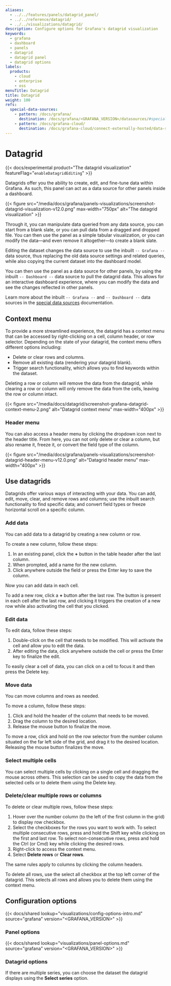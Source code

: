 ```yaml
---
aliases:
  - ../../features/panels/datagrid_panel/
  - ../../reference/datagrid/
  - ../../visualizations/datagrid/
description: Configure options for Grafana's datagrid visualization
keywords:
  - grafana
  - dashboard
  - panels
  - datagrid
  - datagrid panel
  - datagrid options
labels:
  products:
    - cloud
    - enterprise
    - oss
menuTitle: Datagrid
title: Datagrid
weight: 100
refs:
  special-data-sources:
    - pattern: /docs/grafana/
      destination: /docs/grafana/<GRAFANA_VERSION>/datasources/#special-data-sources
    - pattern: /docs/grafana-cloud/
      destination: /docs/grafana-cloud/connect-externally-hosted/data-sources/#special-data-sources
---
```


# Datagrid

{{< docs/experimental product="The datagrid visualization" featureFlag="`enableDatagridEditing`" >}}

Datagrids offer you the ability to create, edit, and fine-tune data within Grafana. As such, this panel can act as a data source for other panels
inside a dashboard.

{{< figure src="/media/docs/grafana/panels-visualizations/screenshot-datagrid-visualization-v12.0.png" max-width="750px" alt="The datagrid visualization" >}}

Through it, you can manipulate data queried from any data source, you can start from a blank slate, or you can pull data from a dragged and dropped file.
You can then use the panel as a simple tabular visualization, or you can modify the data—and even remove it altogether—to create a blank slate.

Editing the dataset changes the data source to use the inbuilt `-- Grafana --` data source, thus replacing the old data source settings and related queries, while also copying the current dataset into the dashboard model.

You can then use the panel as a data source for other panels, by using the inbuilt `-- Dashboard --` data source to pull the datagrid data.
This allows for an interactive dashboard experience, where you can modify the data and see the changes reflected in other panels.

Learn more about the inbuilt `-- Grafana --` and `-- Dashboard --` data sources in the [special data sources](ref:special-data-sources) documentation.

## Context menu

To provide a more streamlined experience, the datagrid has a context menu that can be accessed by right-clicking on a cell, column header, or row selector. Depending on the state of your datagrid, the context menu offers different options including:

- Delete or clear rows and columns.
- Remove all existing data (rendering your datagrid blank).
- Trigger search functionality, which allows you to find keywords within the dataset.

Deleting a row or column will remove the data from the datagrid, while clearing a row or column will only remove the data from the cells, leaving the row or column intact.

{{< figure src="/media/docs/datagrid/screenshot-grafana-datagrid-context-menu-2.png" alt="Datagrid context menu" max-width="400px" >}}

### Header menu

You can also access a header menu by clicking the dropdown icon next to the header title. From here, you can not only delete or clear a column, but also rename it, freeze it, or convert the field type of the column.

{{< figure src="/media/docs/grafana/panels-visualizations/screenshot-datagrid-header-menu-v12.0.png" alt="Datagrid header menu" max-width="400px" >}}

## Use datagrids

Datagrids offer various ways of interacting with your data. You can add, edit, move, clear, and remove rows and columns; use the inbuilt search functionality to find specific data; and convert field types or freeze horizontal scroll on a specific column.

### Add data

You can add data to a datagrid by creating a new column or row.

To create a new column, follow these steps:

1. In an existing panel, click the **+** button in the table header after the last column.
1. When prompted, add a name for the new column.
1. Click anywhere outside the field or press the Enter key to save the column.

Now you can add data in each cell.

To add a new row, click a **+** button after the last row. The button is present in each cell after the last row, and clicking it triggers the creation of a new row while also activating the cell that you clicked.

### Edit data

To edit data, follow these steps:

1. Double-click on the cell that needs to be modified. This will activate the cell and allow you to edit the data.
1. After editing the data, click anywhere outside the cell or press the Enter key to finalize the edit.

To easily clear a cell of data, you can click on a cell to focus it and then press the Delete key.

### Move data

You can move columns and rows as needed.

To move a column, follow these steps:

1. Click and hold the header of the column that needs to be moved.
1. Drag the column to the desired location.
1. Release the mouse button to finalize the move.

To move a row, click and hold on the row selector from the number column situated on the far left side of the grid, and drag it to the desired location. Releasing the mouse button finalizes the move.

### Select multiple cells

You can select multiple cells by clicking on a single cell and dragging the mouse across others. This selection can be used to copy the data from the selected cells or to delete them using the Delete key.

### Delete/clear multiple rows or columns

To delete or clear multiple rows, follow these steps:

1. Hover over the number column (to the left of the first column in the grid) to display row checkbox.
1. Select the checkboxes for the rows you want to work with.
   To select multiple consecutive rows, press and hold the Shift key while clicking on the first and last row. To select non-consecutive rows, press and hold the Ctrl (or Cmd) key while clicking the desired rows.
1. Right-click to access the context menu.
1. Select **Delete rows** or **Clear rows**.

The same rules apply to columns by clicking the column headers.

To delete all rows, use the select all checkbox at the top left corner of the datagrid. This selects all rows and allows you to delete them using the context menu.

## Configuration options

{{< docs/shared lookup="visualizations/config-options-intro.md" source="grafana" version="<GRAFANA_VERSION>" >}}

### Panel options

{{< docs/shared lookup="visualizations/panel-options.md" source="grafana" version="<GRAFANA_VERSION>" >}}

### Datagrid options

If there are multiple series, you can choose the dataset the datagrid displays using the **Select series** option.
